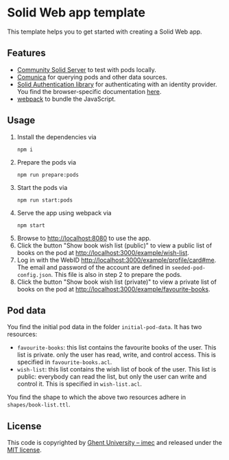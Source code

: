 # Solid Web app template

This template helps you to get started with creating a Solid Web app.

## Features

- [Community Solid Server](https://github.com/CommunitySolidServer/CommunitySolidServer) to test with pods locally.
- [Comunica](https://comunica.dev/) for querying pods and other data sources.
- [Solid Authentication library](https://github.com/inrupt/solid-client-authn-js) 
  for authenticating with an identity provider.
  You find the browser-specific documentation 
  [here](https://docs.inrupt.com/developer-tools/javascript/client-libraries/tutorial/authenticate-browser/).
- [webpack](https://webpack.js.org/) to bundle the JavaScript.

## Usage

1. Install the dependencies via 
   ```shell
   npm i
   ```
2. Prepare the pods via
   ```shell
   npm run prepare:pods
   ```
3. Start the pods via
   ```shell
   npm run start:pods
   ```
4. Serve the app using webpack via
   ```shell
   npm start
   ```
5. Browse to <http://localhost:8080> to use the app.
6. Click the button "Show book wish list (public)" to view a public list of books on the pod
   at <http://localhost:3000/example/wish-list>.
7. Log in with the WebID <http://localhost:3000/example/profile/card#me>.
   The email and password of the account are defined in `seeded-pod-config.json`.
   This file is also in step 2 to prepare the pods.
8. Click the button "Show book wish list (private)" to view a private list of books on the pod
   at <http://localhost:3000/example/favourite-books>.

## Pod data

You find the initial pod data in the folder `initial-pod-data`.
It has two resources:
- `favourite-books`: this list contains the favourite books of the user. 
   This list is private. only the user has read, write, and control access.
   This is specified in `favourite-books.acl`.
- `wish-list`: this list contains the wish list of book of the user.
   This list is public: everybody can read the list, but only the user can write and control it.
   This is specified in `wish-list.acl`.

You find the shape to which the above two resources adhere in `shapes/book-list.ttl`.

## License

This code is copyrighted by [Ghent University – imec](http://idlab.ugent.be/) and
released under the [MIT license](http://opensource.org/licenses/MIT).
